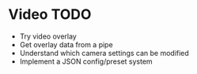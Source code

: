 # Video TODO

- Try video overlay
- Get overlay data from a pipe
- Understand which camera settings can be modified
- Implement a JSON config/preset system